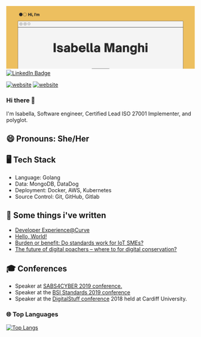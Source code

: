 ![Isabella's GitHub Banner](./assets/banner.png)
[![LinkedIn Badge](https://img.shields.io/badge/LinkedIn-Profile-informational?style=flat&logo=linkedin&logoColor=white&color=0D76A8)](https://www.linkedin.com/in/aisabellam/)

[![website](./img/linkedin-light.svg)](https://linkedin.com/in/aisabellam#gh-light-mode-only)
[![website](./img/linkedin-dark.svg)](https://linkedin.com/in/aisabellam#gh-dark-mode-only)
&nbsp;&nbsp;

### Hi there 👋

I'm Isabella, Software engineer, Certified Lead ISO 27001 Implementer, and polyglot.

## 😄 Pronouns: She/Her

## 🖥️ Tech Stack

- Language: Golang
- Data: MongoDB, DataDog
- Deployment: Docker, AWS, Kubernetes
- Source Control: Git, GitHub, Gitlab

## 📝 Some things i've written

- [Developer Experience@Curve](https://www.curve.com/blog/developer-experience-at-curve/)
- [Hello, World!](https://www.curve.com/blog/hello-world/)
- [Burden or benefit: Do standards work for IoT SMEs?](https://www.bsigroup.com/globalassets/documents/iot/ucl-bsi-mpa-project-report-2.pdf)
- [The future of digital poachers – where to for digital conservation?](https://blogs.ucl.ac.uk/steapp/2019/07/29/the-future-of-digital-poachers-where-to-for-digital-conservation/)

## 🎓 Conferences

- Speaker at [SABS4CYBER 2019 conference.](https://www.cybsafe.com/community/blog/what-we-learned-at-sabs4cyber-2019-part-2-of-2/)
- Speaker at the [BSI Standards 2019 conference](https://www.ucl.ac.uk/steapp/news/2019/apr/ucl-steapp-representatives-discussed-next-steps-iot-standards-bsi-standards-conference)
- Speaker at the [DigitalStuff conference](https://twitter.com/TheDigitalStuff/status/1007248905807986688?s=20) 2018 held at Cardiff University.


<!-- ## 🧮 GitHub Stats

[![Isa's GitHub stats](https://github-readme-stats.vercel.app/api?username=isa-manghi&show_icons=true&theme=dracula)](https://github.com/isa-manghi/github-readme-stats) -->

### 🌐 Top Languages

[![Top Langs](https://github-readme-stats.vercel.app/api/top-langs/?username=isa-manghi&layout=compact)](https://github.com/isa-manghi/github-readme-stats)


<!--
**isa-manghi/isa-manghi** is a ✨ _special_ ✨ repository because its `README.md` (this file) appears on your GitHub profile.

Here are some ideas to get you started:

- 🔭 I’m currently working on ...
- 🌱 I’m currently learning ...
- 👯 I’m looking to collaborate on ...
- 🤔 I’m looking for help with ...
- 💬 Ask me about ...
- 📫 How to reach me: ...
- 😄 Pronouns: ...
- ⚡ Fun fact: ...
-->
